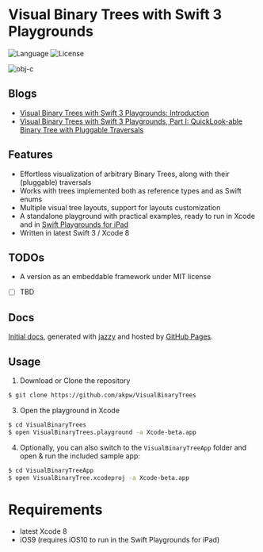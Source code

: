 Visual Binary Trees with Swift 3 Playgrounds
============

![Language](https://img.shields.io/badge/language-Swift3-orange.svg)
![License](https://img.shields.io/badge/License-GNU%20GPL-blue.svg)


![obj-c](http://www.akpdev.com/images/tree4.png)


## Blogs
* [Visual Binary Trees with Swift 3 Playgrounds: Introduction](http://www.akpdev.com/articles/2016/08/26/BinaryTreesPlayground.html)
* [Visual Binary Trees with Swift 3 Playgrounds, Part I: QuickLook-able Binary Tree with Pluggable Traversals](http://www.akpdev.com/articles/2016/08/26/BinaryTreesPlayground-Part-I.html)


## Features
* Effortless visualization of arbitrary Binary Trees, along with their (pluggable) traversals
* Works with trees implemented both as reference types and as Swift enums
* Multiple visual tree layouts, support for layouts customization
* A standalone playground with practical examples, ready to run in Xcode and in [Swift Playgrounds for iPad](https://www.apple.com/swift/playgrounds/)
* Written in latest Swift 3 / Xcode 8

## TODOs
* A version as an embeddable framework under MIT license
 - [ ] TBD

## Docs
 [Initial docs][docsLink], generated with [jazzy](https://github.com/realm/jazzy) and hosted by [GitHub Pages](https://pages.github.com).


## Usage

1) Download or Clone the repository

```bash
$ git clone https://github.com/akpw/VisualBinaryTrees
```

3) Open the playground in Xcode
```bash
$ cd VisualBinaryTrees
$ open VisualBinaryTrees.playground -a Xcode-beta.app
```

4) Optionally, you can also switch to the `VisualBinaryTreeApp` folder and open & run the included sample app:

```bash
$ cd VisualBinaryTreeApp
$ open VisualBinaryTree.xcodeproj -a Xcode-beta.app
```


# Requirements

* latest Xcode 8
* iOS9 (requires iOS10 to run in the Swift Playgrounds for iPad)


[docsLink]:https://akpw.github.io//VisualBinaryTrees/index.html
